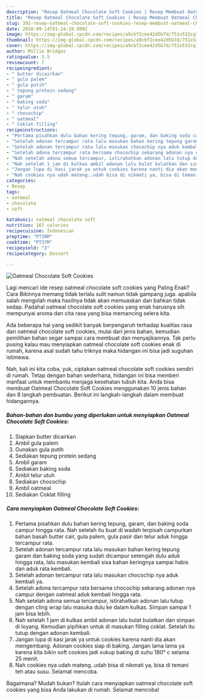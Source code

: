 ```yaml
---
description: "Resep Oatmeal Chocolate Soft Cookies | Resep Membuat Oatmeal Chocolate Soft Cookies Yang Enak Dan Lezat"
title: "Resep Oatmeal Chocolate Soft Cookies | Resep Membuat Oatmeal Chocolate Soft Cookies Yang Enak Dan Lezat"
slug: 392-resep-oatmeal-chocolate-soft-cookies-resep-membuat-oatmeal-chocolate-soft-cookies-yang-enak-dan-lezat
date: 2020-09-14T01:24:19.899Z
image: https://img-global.cpcdn.com/recipes/a9cbf2cee42d5b7d/751x532cq70/oatmeal-chocolate-soft-cookies-foto-resep-utama.jpg
thumbnail: https://img-global.cpcdn.com/recipes/a9cbf2cee42d5b7d/751x532cq70/oatmeal-chocolate-soft-cookies-foto-resep-utama.jpg
cover: https://img-global.cpcdn.com/recipes/a9cbf2cee42d5b7d/751x532cq70/oatmeal-chocolate-soft-cookies-foto-resep-utama.jpg
author: Millie Bridges
ratingvalue: 3.5
reviewcount: 7
recipeingredient:
- " butter dicairkan"
- " gula palem"
- " gula putih"
- " tepung protein sedang"
- " garam"
- " baking soda"
- " telur utuh"
- " chocochip"
- " oatmeal"
- " Coklat filling"
recipeinstructions:
- "Pertama pisahkan dulu bahan kering tepung, garam, dan baking soda campur hingga rata. Nah setelah itu buat di wadah terpisah campurkan bahan basah butter cair, gula palem, gula pasir dan telur aduk hingga tercampur rata."
- "Setelah adonan tercampur rata lalu masukan bahan kering tepung garam dan baking soda yang sudah dicampur setengah dulu aduk hingga rata, lalu masukan kembali sisa bahan keringnya sampai habis dan aduk rata kembali."
- "Setelah adonan tercampur rata lalu masukan chocochip nya aduk kembali ya."
- "Setelah adona tercampur rata bersama chocochip sekarang adonan nya campur dengan oatmeal aduk kembali hingga rata."
- "Nah setelah adona semua tercampur, istirahatkan adonan lalu tutup dengan cling wrap lalu masuka dulu ke dalam kulkas. Simpan sampai 1 jam bisa lebih."
- "Nah setelah 1 jam di kulkas ambil adonan lalu bulat bulatkan dan simpan di loyang. Kemudian pipihkan untuk di masukan filling coklat. Setelah itu tutup dengan adonan kembali."
- "Jangan lupa di kasi jarak ya untuk cookies karena nanti dia akan mengembang. Adonan cookies siap di baking. Jangan lama lama ya karena kita bikin soft cookies jadi xukup baking di suhu 180° c selama 25 menit."
- "Nah cookies nya udah mateng..udah bisa di nikmati ya, bisa di temani teh atau susu. Selamat mencoba."
categories:
- Resep
tags:
- oatmeal
- chocolate
- soft

katakunci: oatmeal chocolate soft 
nutrition: 167 calories
recipecuisine: Indonesian
preptime: "PT30M"
cooktime: "PT37M"
recipeyield: "3"
recipecategory: Dessert

---
```



![Oatmeal Chocolate Soft Cookies](https://img-global.cpcdn.com/recipes/a9cbf2cee42d5b7d/751x532cq70/oatmeal-chocolate-soft-cookies-foto-resep-utama.jpg)

Lagi mencari ide resep oatmeal chocolate soft cookies yang Paling Enak? Cara Bikinnya memang tidak terlalu sulit namun tidak gampang juga. apabila salah mengolah maka hasilnya tidak akan memuaskan dan bahkan tidak sedap. Padahal oatmeal chocolate soft cookies yang enak harusnya sih mempunyai aroma dan cita rasa yang bisa memancing selera kita.



Ada beberapa hal yang sedikit banyak berpengaruh terhadap kualitas rasa dari oatmeal chocolate soft cookies, mulai dari jenis bahan, kemudian pemilihan bahan segar sampai cara membuat dan menyajikannya. Tak perlu pusing kalau mau menyiapkan oatmeal chocolate soft cookies enak di rumah, karena asal sudah tahu triknya maka hidangan ini bisa jadi suguhan istimewa.


Nah, kali ini kita coba, yuk, ciptakan oatmeal chocolate soft cookies sendiri di rumah. Tetap dengan bahan sederhana, hidangan ini bisa memberi manfaat untuk membantu menjaga kesehatan tubuh kita. Anda bisa membuat Oatmeal Chocolate Soft Cookies menggunakan 10 jenis bahan dan 8 langkah pembuatan. Berikut ini langkah-langkah dalam membuat hidangannya.

<!--inarticleads1-->

##### Bahan-bahan dan bumbu yang diperlukan untuk menyiapkan Oatmeal Chocolate Soft Cookies:

1. Siapkan  butter dicairkan
1. Ambil  gula palem
1. Gunakan  gula putih
1. Sediakan  tepung protein sedang
1. Ambil  garam
1. Sediakan  baking soda
1. Ambil  telur utuh
1. Sediakan  chocochip
1. Ambil  oatmeal
1. Sediakan  Coklat filling




<!--inarticleads2-->

##### Cara menyiapkan Oatmeal Chocolate Soft Cookies:

1. Pertama pisahkan dulu bahan kering tepung, garam, dan baking soda campur hingga rata. Nah setelah itu buat di wadah terpisah campurkan bahan basah butter cair, gula palem, gula pasir dan telur aduk hingga tercampur rata.
1. Setelah adonan tercampur rata lalu masukan bahan kering tepung garam dan baking soda yang sudah dicampur setengah dulu aduk hingga rata, lalu masukan kembali sisa bahan keringnya sampai habis dan aduk rata kembali.
1. Setelah adonan tercampur rata lalu masukan chocochip nya aduk kembali ya.
1. Setelah adona tercampur rata bersama chocochip sekarang adonan nya campur dengan oatmeal aduk kembali hingga rata.
1. Nah setelah adona semua tercampur, istirahatkan adonan lalu tutup dengan cling wrap lalu masuka dulu ke dalam kulkas. Simpan sampai 1 jam bisa lebih.
1. Nah setelah 1 jam di kulkas ambil adonan lalu bulat bulatkan dan simpan di loyang. Kemudian pipihkan untuk di masukan filling coklat. Setelah itu tutup dengan adonan kembali.
1. Jangan lupa di kasi jarak ya untuk cookies karena nanti dia akan mengembang. Adonan cookies siap di baking. Jangan lama lama ya karena kita bikin soft cookies jadi xukup baking di suhu 180° c selama 25 menit.
1. Nah cookies nya udah mateng..udah bisa di nikmati ya, bisa di temani teh atau susu. Selamat mencoba.




Bagaimana? Mudah bukan? Itulah cara menyiapkan oatmeal chocolate soft cookies yang bisa Anda lakukan di rumah. Selamat mencoba!
